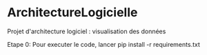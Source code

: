# ArchitectureLogicielle
Projet d'architecture logiciel : visualisation des données

Etape 0:
Pour executer le code, lancer pip install -r requirements.txt
